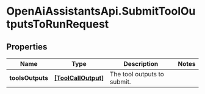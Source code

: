 # OpenAiAssistantsApi.SubmitToolOutputsToRunRequest

## Properties

Name | Type | Description | Notes
------------ | ------------- | ------------- | -------------
**toolsOutputs** | [**[ToolCallOutput]**](ToolCallOutput.md) | The tool outputs to submit. | 


